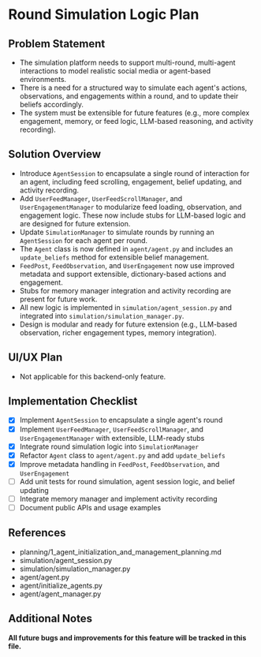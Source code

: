 # Round Simulation Logic Plan

## Problem Statement
- The simulation platform needs to support multi-round, multi-agent interactions to model realistic social media or agent-based environments.
- There is a need for a structured way to simulate each agent's actions, observations, and engagements within a round, and to update their beliefs accordingly.
- The system must be extensible for future features (e.g., more complex engagement, memory, or feed logic, LLM-based reasoning, and activity recording).

## Solution Overview
- Introduce `AgentSession` to encapsulate a single round of interaction for an agent, including feed scrolling, engagement, belief updating, and activity recording.
- Add `UserFeedManager`, `UserFeedScrollManager`, and `UserEngagementManager` to modularize feed loading, observation, and engagement logic. These now include stubs for LLM-based logic and are designed for future extension.
- Update `SimulationManager` to simulate rounds by running an `AgentSession` for each agent per round.
- The `Agent` class is now defined in `agent/agent.py` and includes an `update_beliefs` method for extensible belief management.
- `FeedPost`, `FeedObservation`, and `UserEngagement` now use improved metadata and support extensible, dictionary-based actions and engagement.
- Stubs for memory manager integration and activity recording are present for future work.
- All new logic is implemented in `simulation/agent_session.py` and integrated into `simulation/simulation_manager.py`.
- Design is modular and ready for future extension (e.g., LLM-based observation, richer engagement types, memory integration).

## UI/UX Plan
- Not applicable for this backend-only feature.

## Implementation Checklist
- [x] Implement `AgentSession` to encapsulate a single agent's round
- [x] Implement `UserFeedManager`, `UserFeedScrollManager`, and `UserEngagementManager` with extensible, LLM-ready stubs
- [x] Integrate round simulation logic into `SimulationManager`
- [x] Refactor `Agent` class to `agent/agent.py` and add `update_beliefs`
- [x] Improve metadata handling in `FeedPost`, `FeedObservation`, and `UserEngagement`
- [ ] Add unit tests for round simulation, agent session logic, and belief updating
- [ ] Integrate memory manager and implement activity recording
- [ ] Document public APIs and usage examples

## References
- planning/1_agent_initialization_and_management_planning.md
- simulation/agent_session.py
- simulation/simulation_manager.py
- agent/agent.py
- agent/initialize_agents.py
- agent/agent_manager.py

## Additional Notes
**All future bugs and improvements for this feature will be tracked in this file.** 